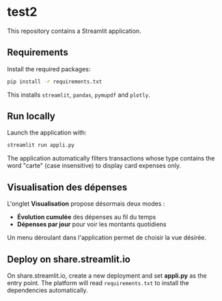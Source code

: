 # test2

This repository contains a Streamlit application.

## Requirements

Install the required packages:

```bash
pip install -r requirements.txt
```

This installs `streamlit`, `pandas`, `pymupdf` and `plotly`.

## Run locally

Launch the application with:

```bash
streamlit run appli.py
```

The application automatically filters transactions whose type contains the word
"carte" (case insensitive) to display card expenses only.

## Visualisation des dépenses

L'onglet **Visualisation** propose désormais deux modes :

- **Évolution cumulée** des dépenses au fil du temps
- **Dépenses par jour** pour voir les montants quotidiens

Un menu déroulant dans l'application permet de choisir la vue désirée.

## Deploy on share.streamlit.io

On share.streamlit.io, create a new deployment and set **appli.py** as the entry point. The platform will read `requirements.txt` to install the dependencies automatically.
